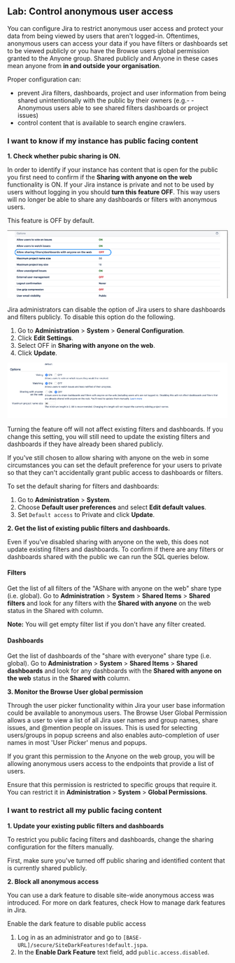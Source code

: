 ## Lab: Control anonymous user access


You can configure Jira to restrict anonymous user access and protect your data from being viewed by users that aren't logged-in. Oftentimes, anonymous users can access your data if you have filters or dashboards set to be viewed publicly or you have the Browse users global permission granted to the Anyone group. Shared publicly and Anyone in these cases mean anyone from **in and outside your organisation**.

Proper configuration can:

- prevent Jira filters, dashboards, project and user information from being shared unintentionally with the public by their owners (e.g.- - Anonymous users able to see shared filters dashboards or project issues)
- control content that is available to search engine crawlers.


### I want to know if my instance has public facing content

**1. Check whether pubic sharing is ON.**

In order to identify if your instance has content that is open for the public you first need to confirm if the **Sharing with anyone on the web** functionality is ON. If your Jira instance is private and not to be used by users without logging in you should **turn this feature OFF**. This way users will no longer be able to share any dashboards or filters with anonymous users.

This feature is OFF by default.

![](./images/19.png)

Jira administrators can disable the option of Jira users to share dashboards and filters publicly. To disable this option do the following. 

1. Go to **Administration** > **System** > **General Configuration**. 
2. Click **Edit Settings**. 
3. Select OFF in **Sharing with anyone on the web**. 
4. Click **Update**.

![](./images/20.png)


Turning the feature off will not affect existing filters and dashboards. If you change this setting, you will still need to update the existing filters and dashboards if they have already been shared publicly.

If you've still chosen to allow sharing with anyone on the web in some circumstances you can set the default preference for your users to private so that they can't accidentally grant public access to dashboards or filters.

To set the default sharing for filters and dashboards:

1. Go to **Administration** > **System**.
2. Choose **Default user preferences** and select **Edit default values**.
3. Set `Default access` to Private and click **Update**.

**2. Get the list of existing public filters and dashboards.**

Even if you've disabled sharing with anyone on the web, this does not update existing filters and dashboards. To confirm if there are any filters or dashboards shared with the public we can run the SQL queries below.


#### Filters

Get the list of all filters of the "AShare with anyone on the web" share type (i.e. global). Go to **Administration** > **System** > **Shared Items** > **Shared filters** and look for any filters with the **Shared with anyone** on the web status in the Shared with column.

**Note:** You will get empty filter list if you don't have any filter created.

#### Dashboards

Get the list of dashboards of the "share with everyone" share type (i.e. global). Go to **Administration** > **System** > **Shared Items** > **Shared dashboards** and look for any dashboards with the **Shared with anyone on the web** status in the **Shared with** column.


**3. Monitor the Browse User global permission**

Through the user picker functionality within Jira your user base information could be available to anonymous users. The Browse User Global Permission allows a user to view a list of all Jira user names and group names, share issues, and @mention people on issues. This is used for selecting users/groups in popup screens and also enables auto-completion of user names in most 'User Picker' menus and popups.

If you grant this permission to the Anyone on the web group, you will be allowing anonymous users access to the endpoints that provide a list of users.


Ensure that this permission is restricted to specific groups that require it. You can restrict it in **Administration** > **System** > **Global Permissions**.


### I want to restrict all my public facing content

**1. Update your existing public filters and dashboards**

To restrict you public facing filters and dashboards, change the sharing configuration for the filters manually.

First, make sure you've turned off public sharing and identified content that is currently shared publicly.

**2. Block all anonymous access**

You can use a dark feature to disable site-wide anonymous access was introduced. For more on dark features, check How to manage dark features in Jira. 

Enable the dark feature to disable public access

1. Log in as an administrator and go to 
`[BASE-URL]/secure/SiteDarkFeatures!default.jspa`.
2. In the **Enable Dark Feature** text field, add `public.access.disabled`.